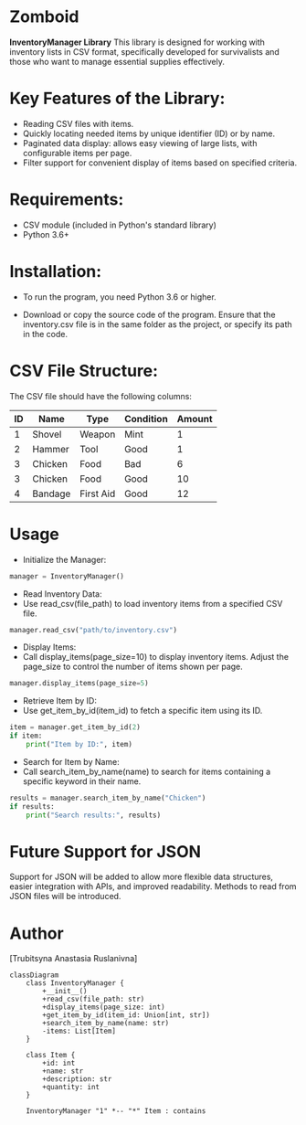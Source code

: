 # Zomboid
**InventoryManager Library**
This library is designed for working with inventory lists in CSV format, specifically developed for survivalists and those who want to manage essential supplies effectively.

# Key Features of the Library:
- Reading CSV files with items.
- Quickly locating needed items by unique identifier (ID) or by name.
- Paginated data display: allows easy viewing of large lists, with configurable items per page.
- Filter support for convenient display of items based on specified criteria.

# Requirements:
- CSV module (included in Python's standard library)
- Python 3.6+

# Installation:
- To run the program, you need Python 3.6 or higher.

- Download or copy the source code of the program. Ensure that the inventory.csv file is in the same folder as the project, or specify its path in the code.

# CSV File Structure:
The CSV file should have the following columns:

| ID | Name    | Type       | Condition | Amount |
|----|---------|------------|-----------|--------|
| 1  | Shovel  | Weapon     | Mint      | 1      |
| 2  | Hammer  | Tool       | Good      | 1      |
| 3  | Chicken | Food       | Bad       | 6      |
| 3  | Chicken | Food       | Good      | 10     |
| 4  | Bandage | First Aid  | Good      | 12     |

# Usage
- Initialize the Manager:
```python
manager = InventoryManager()
```
- Read Inventory Data:
- Use read_csv(file_path) to load inventory items from a specified CSV file.
```python
manager.read_csv("path/to/inventory.csv")
```
- Display Items:
- Call display_items(page_size=10) to display inventory items. Adjust the page_size to control the number of items shown per page.
```python
manager.display_items(page_size=5)
```
- Retrieve Item by ID:
- Use get_item_by_id(item_id) to fetch a specific item using its ID.
```python
item = manager.get_item_by_id(2)
if item:
    print("Item by ID:", item)
```
- Search for Item by Name:
- Call search_item_by_name(name) to search for items containing a specific keyword in their name.
```python
results = manager.search_item_by_name("Chicken")
if results:
    print("Search results:", results)
```
# Future Support for JSON
Support for JSON will be added to allow more flexible data structures, easier integration with APIs, and improved readability. Methods to read from JSON files will be introduced.

# Author
[Trubitsyna Anastasia Ruslanivna]

```mermaid
classDiagram
    class InventoryManager {
        +__init__()
        +read_csv(file_path: str)
        +display_items(page_size: int)
        +get_item_by_id(item_id: Union[int, str])
        +search_item_by_name(name: str)
        -items: List[Item]
    }

    class Item {
        +id: int
        +name: str
        +description: str
        +quantity: int
    }

    InventoryManager "1" *-- "*" Item : contains

